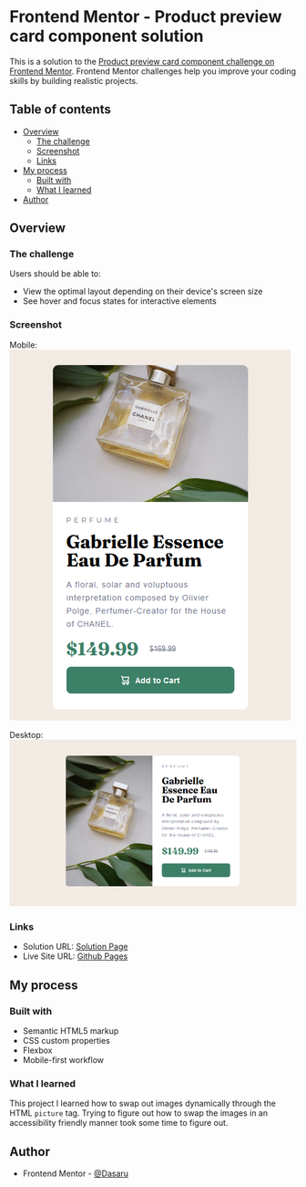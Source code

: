 # Frontend Mentor - Product preview card component solution

This is a solution to the [Product preview card component challenge on Frontend Mentor](https://www.frontendmentor.io/challenges/product-preview-card-component-GO7UmttRfa). Frontend Mentor challenges help you improve your coding skills by building realistic projects. 

## Table of contents

- [Overview](#overview)
  - [The challenge](#the-challenge)
  - [Screenshot](#screenshot)
  - [Links](#links)
- [My process](#my-process)
  - [Built with](#built-with)
  - [What I learned](#what-i-learned)
- [Author](#author)

## Overview

### The challenge

Users should be able to:

- View the optimal layout depending on their device's screen size
- See hover and focus states for interactive elements

### Screenshot

Mobile:
![](./screenshots/mobile.png)

Desktop:
![](./screenshots/desktop.png)

### Links

- Solution URL: [Solution Page](https://www.frontendmentor.io/solutions/product-preview-card-component-Q7n_8geEzG)
- Live Site URL: [Github Pages](https://dasaru.github.io/product-preview-card-component/)

## My process

### Built with

- Semantic HTML5 markup
- CSS custom properties
- Flexbox
- Mobile-first workflow

### What I learned

This project I learned how to swap out images dynamically through the HTML `picture` tag. Trying to figure out how to swap the images in an accessibility friendly manner took some time to figure out.

## Author

- Frontend Mentor - [@Dasaru](https://www.frontendmentor.io/profile/Dasaru)
